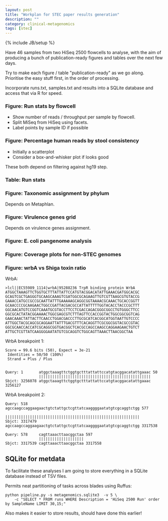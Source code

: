 ```yaml
---
layout: post
title: "Workplan for STEC paper results generation"
description: ""
category: clinical-metagenomics
tags: [stec]
---
```

{% include JB/setup %}

Have 46 samples from two HiSeq 2500 flowcells to analyse, with the aim of producing a bunch of publication-ready figures and tables over the next few days.

Try to make each figure / table "publication-ready" as we go along. Prioritise the easy stuff first, in the order of processing.

Incorporate runs.txt, samples.txt and results into a SQLite database and access that via R for speed.

### Figure: Run stats by flowcell
     
*	Show number of reads / throughput per sample by flowcell.
*	Split MiSeq from HiSeq using facets.
*	Label points by sample ID if possible

### Figure: Percentage human reads by stool consistency

*	Initially a scatterplot
*	Consider a box-and-whisker plot if looks good

These both depend on filtering against hg19 step.

### Table: Run stats

### Figure: Taxonomic assignment by phylum

Depends on Metaphlan.

### Figure: Virulence genes grid

Depends on virulence genes assignment.

### Figure: E. coli pangenome analysis

### Figure: Coverage plots for non-STEC genomes

### Figure: wrbA vs Shiga toxin ratio

WrbA:

	>lcl||EC55989_1114|wrbA|95288236 TrpR binding protein WrbA
	ATGGCTAAAGTTCTGGTGCTTTATTATTCCATGTACGGACATATTGAAACGATGGCACGC
	GCAGTCGCTGAGGGTGCAAGCAAAGTCGATGGCGCAGAAGTTGTCGTTAAGCGTGTACCG
	GAAACCATGCCGCCGCAATTATTTGAAAAAGCAGGCGGTAAAACGCAAACTGCACCGGTT
	GCAACCCCGCAAGAACTGGCCGATTACGACGCCATTATTTTTGGTACACCTACCCGCTTT
	GGCAACATGTCCGGTCAAATGCGTACCTTCCTCGACCAGACGGGCGGCCTGTGGGCTTCC
	GGCGCACTATACGGAAAACTGGCGAGCGTCTTTAGTTCCACCGGTACTGGCGGCGGTCAG
	GAACAAACTATTACTTCAACCTGGACGACCCTTGCGCATCACGGCATGGTAATTGTCCCC
	ATTGGCTACGCAGCGCAGGAATTATTTGACGTTTCACAGGTTCGCGGCGGTACGCCGTAC
	GGCGCAACCACCATCGCAGGCGGTGACGGCTCACGCCAGCCAAGCCAGGAAGAACTGTCT
	ATTGCTCGTTATCAAGGGGAATATGTCGCAGGTCTGGCAGTTAAACTTAACGGCTAA

WrbA breakpoint 1:

	Score = 99.6 bits (50), Expect = 3e-21
	 Identities = 50/50 (100%)
	 Strand = Plus / Plus


	Query: 1       atggctaaagttctggtgctttattattccatgtacggacatattgaaac 50
	               ||||||||||||||||||||||||||||||||||||||||||||||||||
	Sbjct: 3256078 atggctaaagttctggtgctttattattccatgtacggacatattgaaac 3256127

WrbA breakpoint 2:

	Query: 518     agccaagccaggaagaactgtctattgctcgttatcaaggggaatatgtcgcaggtctgg 577
	               ||||||||||||||||||||||||||||||||||||||||||||||||||||||||||||
	Sbjct: 3317479 agccaagccaggaagaactgtctattgctcgttatcaaggggaatatgtcgcaggtctgg 3317538

	Query: 578     cagttaaacttaacggctaa 597
	               ||||||||||||||||||||
	Sbjct: 3317539 cagttaaacttaacggctaa 3317558


## SQLite for metdata

To facilitate these analyses I am going to store everything in a SQLite database instead of TSV files.

Permits neat partitioning of tasks across blades using Ruffus:

	python pipeline.py -s metagenomics.sqlite3  -v 5 \
		-c "SELECT * FROM runs WHERE Description = 'HiSeq 2500 Run' order by SampleName LIMIT 30,15;"

Also makes it easier to store results, should have done this earlier!


